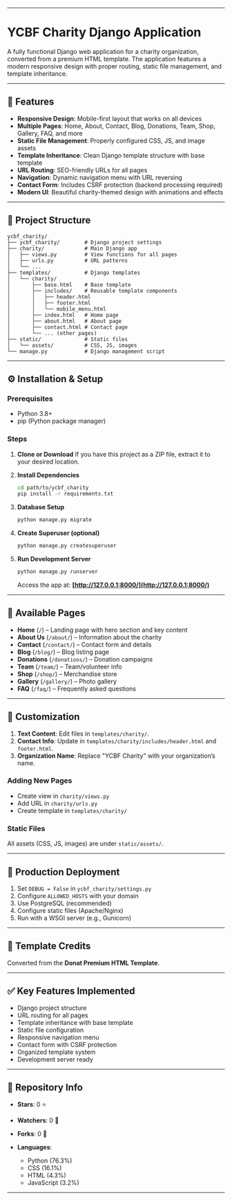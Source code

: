 

---

# YCBF Charity Django Application

A fully functional Django web application for a charity organization, converted from a premium HTML template. The application features a modern responsive design with proper routing, static file management, and template inheritance.

---

## 🌟 Features

* **Responsive Design**: Mobile-first layout that works on all devices
* **Multiple Pages**: Home, About, Contact, Blog, Donations, Team, Shop, Gallery, FAQ, and more
* **Static File Management**: Properly configured CSS, JS, and image assets
* **Template Inheritance**: Clean Django template structure with base template
* **URL Routing**: SEO-friendly URLs for all pages
* **Navigation**: Dynamic navigation menu with URL reversing
* **Contact Form**: Includes CSRF protection (backend processing required)
* **Modern UI**: Beautiful charity-themed design with animations and effects

---

## 📂 Project Structure

```
ycbf_charity/
├── ycbf_charity/        # Django project settings
├── charity/             # Main Django app
│   ├── views.py         # View functions for all pages
│   ├── urls.py          # URL patterns
│   └── ...
├── templates/           # Django templates
│   └── charity/
│       ├── base.html    # Base template
│       ├── includes/    # Reusable template components
│       │   ├── header.html
│       │   ├── footer.html
│       │   └── mobile_menu.html
│       ├── index.html   # Home page
│       ├── about.html   # About page
│       ├── contact.html # Contact page
│       └── ... (other pages)
├── static/              # Static files
│   └── assets/          # CSS, JS, images
└── manage.py            # Django management script
```

---

## ⚙️ Installation & Setup

### Prerequisites

* Python 3.8+
* pip (Python package manager)

### Steps

1. **Clone or Download**
   If you have this project as a ZIP file, extract it to your desired location.

2. **Install Dependencies**

   ```bash
   cd path/to/ycbf_charity
   pip install -r requirements.txt
   ```

3. **Database Setup**

   ```bash
   python manage.py migrate
   ```

4. **Create Superuser (optional)**

   ```bash
   python manage.py createsuperuser
   ```

5. **Run Development Server**

   ```bash
   python manage.py runserver
   ```

   Access the app at: **[http://127.0.0.1:8000/](http://127.0.0.1:8000/)**

---

## 📑 Available Pages

* **Home** (`/`) – Landing page with hero section and key content
* **About Us** (`/about/`) – Information about the charity
* **Contact** (`/contact/`) – Contact form and details
* **Blog** (`/blog/`) – Blog listing page
* **Donations** (`/donations/`) – Donation campaigns
* **Team** (`/team/`) – Team/volunteer info
* **Shop** (`/shop/`) – Merchandise store
* **Gallery** (`/gallery/`) – Photo gallery
* **FAQ** (`/faq/`) – Frequently asked questions

---

## 🎨 Customization

1. **Text Content**: Edit files in `templates/charity/`.
2. **Contact Info**: Update in `templates/charity/includes/header.html` and `footer.html`.
3. **Organization Name**: Replace "YCBF Charity" with your organization’s name.

### Adding New Pages

* Create view in `charity/views.py`
* Add URL in `charity/urls.py`
* Create template in `templates/charity/`

### Static Files

All assets (CSS, JS, images) are under `static/assets/`.

---

## 🚀 Production Deployment

1. Set `DEBUG = False` in `ycbf_charity/settings.py`
2. Configure `ALLOWED_HOSTS` with your domain
3. Use PostgreSQL (recommended)
4. Configure static files (Apache/Nginx)
5. Run with a WSGI server (e.g., Gunicorn)

---

## 🎨 Template Credits

Converted from the **Donat Premium HTML Template**.

---

## ✅ Key Features Implemented

* Django project structure
* URL routing for all pages
* Template inheritance with base template
* Static file configuration
* Responsive navigation menu
* Contact form with CSRF protection
* Organized template system
* Development server ready

---

## 📌 Repository Info

* **Stars**: 0 ⭐
* **Watchers**: 0 👀
* **Forks**: 0 🍴
* **Languages**:

  * Python (76.3%)
  * CSS (16.1%)
  * HTML (4.3%)
  * JavaScript (3.2%)

---
